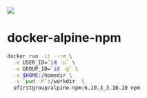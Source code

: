 [![](https://images.microbadger.com/badges/image/ufirstgroup/alpine-npm.svg)](https://microbadger.com/images/ufirstgroup/alpine-npm "Get your own image badge on microbadger.com")

# docker-alpine-npm

```bash
docker run -it --rm \
  -e USER_ID=`id -u` \
  -e GROUP_ID=`id -g` \
  -v $HOME:/homedir \
  -v `pwd -P`:/workdir  \
  ufirstgroup/alpine-npm:6.10.3_3.10.10 npm
```
